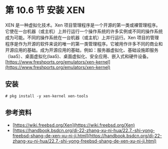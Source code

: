 # 第 10.6 节 安装 XEN

XEN 是一种虚拟化技术。Xen 项目管理程序是一个开源的第一类或裸管理程序。它使在一台机器（或主机）上并行运行一个操作系统的许多实例或不同的操作系统成为可能。不同的操作系统在一台机器（或主机）上并行运行。Xen 项目的管理程序是作为开源的软件来说的唯一的第一类管理程序。它被用作许多不同的商业和开源应用的基础。成为开源应用的基础，例如：服务器虚拟化、基础设施即服务（IaaS）、桌面虚拟化(IaaS)、桌面虚拟化、安全应用、嵌入式和硬件设备。[https://www.freshports.org/emulators/xen-kernel](https://www.freshports.org/emulators/xen-kernel)

## 安装

```shell
# pkg install -y xen-kernel xen-tools
```

## 参考资料

- [https://wiki.freebsd.org/Xen](https://wiki.freebsd.org/Xen)
- [https://handbook.bsdcn.org/di-22-zhang-xu-ni-hua/22.7.-shi-yong-freebsd-shang-de-xen-xu-ni-ji.html](https://handbook.bsdcn.org/di-22-zhang-xu-ni-hua/22.7.-shi-yong-freebsd-shang-de-xen-xu-ni-ji.html)
